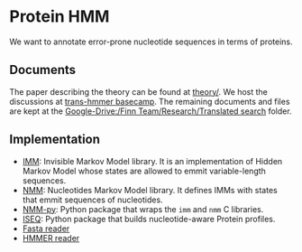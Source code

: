 # Protein HMM

We want to annotate error-prone nucleotide sequences in terms of proteins.

## Documents

The paper describing the theory can be found at [theory/](theory/).
We host the discussions at [trans-hmmer basecamp](https://3.basecamp.com/3983891/projects/14390790). The remaining documents and files are kept at the [Google-Drive:/Finn Team/Research/Translated search](https://drive.google.com/drive/u/1/folders/1VOSIZ7be9bUkqAG5ER-uaHM94vTj8G6_?ths=true) folder.

## Implementation

- [IMM](https://github.com/EBI-Metagenomics/imm): Invisible Markov Model library. It is an implementation of Hidden Markov Model whose states are allowed to emmit variable-length sequences.
- [NMM](https://github.com/EBI-Metagenomics/nmm): Nucleotides Markov Model library. It defines IMMs with states that emmit sequences of nucleotides.
- [NMM-py](https://github.com/EBI-Metagenomics/nmm-py): Python package that wraps the `imm` and `nmm` C libraries.
- [ISEQ](https://github.com/EBI-Metagenomics/iseq): Python package that builds nucleotide-aware Protein profiles.
- [Fasta reader](https://github.com/EBI-Metagenomics/fasta-reader-py)
- [HMMER reader](https://github.com/EBI-Metagenomics/hmmer-reader-py)

